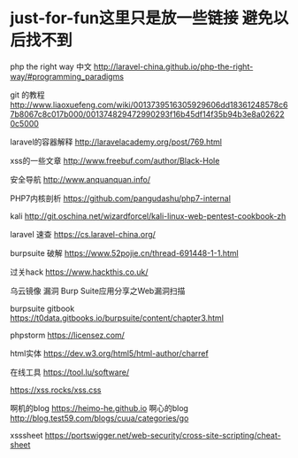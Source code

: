 # just-for-fun这里只是放一些链接 避免以后找不到
php the right way 中文 http://laravel-china.github.io/php-the-right-way/#programming_paradigms

git 的教程 http://www.liaoxuefeng.com/wiki/0013739516305929606dd18361248578c67b8067c8c017b000/001374829472990293f16b45df14f35b94b3e8a026220c5000

laravel的容器解释 http://laravelacademy.org/post/769.html


xss的一些文章 http://www.freebuf.com/author/Black-Hole

安全导航 http://www.anquanquan.info/

PHP7内核剖析 https://github.com/pangudashu/php7-internal

kali http://git.oschina.net/wizardforcel/kali-linux-web-pentest-cookbook-zh

laravel 速查   https://cs.laravel-china.org/

burpsuite 破解  https://www.52pojie.cn/thread-691448-1-1.html

过关hack https://www.hackthis.co.uk/


乌云镜像   漏洞  Burp Suite应用分享之Web漏洞扫描 

burpsuite   gitbook   https://t0data.gitbooks.io/burpsuite/content/chapter3.html

phpstorm    https://licensez.com/

html实体   https://dev.w3.org/html5/html-author/charref

在线工具    https://tool.lu/software/

https://xss.rocks/xss.css

啊机的blog  https://heimo-he.github.io
啊心的blog  http://blog.test59.com/blogs/cuua/categories/go

xsssheet   https://portswigger.net/web-security/cross-site-scripting/cheat-sheet
